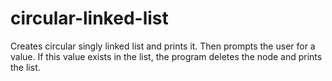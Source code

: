 # circular-linked-list
Creates circular singly linked list and prints it. Then prompts the user for a value. If this value exists in the list, the program deletes the node and prints the list. 
